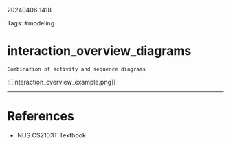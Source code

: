 20240406 1418

Tags: #modeling

# interaction_overview_diagrams
```ad-tldr
Combination of activity and sequence diagrams
```
![[interaction_overview_example.png]]

--- 
# References
- NUS CS2103T Textbook